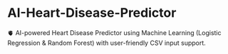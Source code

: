 # AI-Heart-Disease-Predictor
🫀 AI-powered Heart Disease Predictor using Machine Learning (Logistic Regression &amp; Random Forest) with user-friendly CSV input support.
